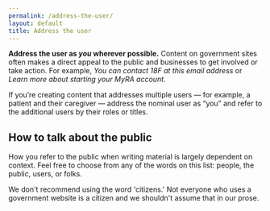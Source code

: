 ```yaml
---
permalink: /address-the-user/
layout: default
title: Address the user
---
```

**Address the user as *you* wherever possible.** Content on government
sites often makes a direct appeal to the public and businesses to get
involved or take action. For example, *You can contact 18F at this email
address* or *Learn more about starting your MyRA account*.

If you’re creating content that addresses multiple users — for example,
a patient and their caregiver — address the nominal user as “you” and
refer to the additional users by their roles or titles.

## How to talk about the public

How you refer to the public when writing material is largely dependent on context. Feel free to choose from any of the words on this list: people, the public, users, or folks. 

We don't recommend using the word 'citizens.' Not everyone who uses a government website is a citizen and we shouldn't assume that in our prose.
